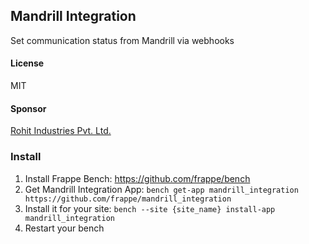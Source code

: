 ## Mandrill Integration

Set communication status from Mandrill via webhooks

#### License

MIT

#### Sponsor

[Rohit Industries Pvt. Ltd.](http://www.rigpl.com/)

### Install

1. Install Frappe Bench: https://github.com/frappe/bench
1. Get Mandrill Integration App: `bench get-app mandrill_integration https://github.com/frappe/mandrill_integration`
1. Install it for your site: `bench --site {site_name} install-app mandrill_integration`
1. Restart your bench
